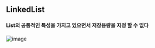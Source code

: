 ## LinkedList
#### List의 공통적인 특성을 가지고 있으면서 저장용량을 지정 할 수 없다

![image](https://user-images.githubusercontent.com/11780795/153229414-fbcadd9f-d3d2-4aa8-a427-9ed462bd083d.png)
